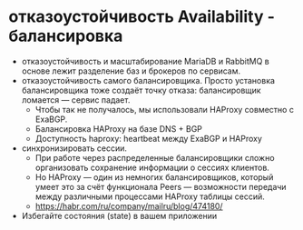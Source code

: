 # отказоустойчивость Availability - балансировка

* отказоустойчивость и масштабирование MariaDB и RabbitMQ в основе лежит разделение баз и брокеров по сервисам.
* отказоустойчивость самого балансировщика. Просто установка балансировщика тоже создаёт точку отказа: балансировщик ломается — сервис падает. 
  * Чтобы так не получалось, мы использовали HAProxy совместно с ExaBGP.
  * Балансировка HAProxy на базе DNS + BGP
  * Доступность haproxy: heartbeat между ExaBGP и HAProxy
* синхронизировать сессии. 
  * При работе через распределенные балансировщики сложно организовать сохранение информации о сессиях клиентов. 
  * Но HAProxy — один из немногих балансировщиков, который умеет это за счёт функционала Peers — возможности передачи между различными процессами HAProxy таблицы сессий. 
  * https://habr.com/ru/company/mailru/blog/474180/
* Избегайте состояния (state) в вашем приложении
